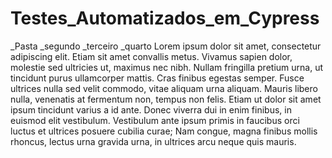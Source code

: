 # Testes_Automatizados_em_Cypress
_Pasta
_segundo
_terceiro
_quarto
Lorem ipsum dolor sit amet, consectetur adipiscing elit. Etiam sit amet convallis metus. Vivamus sapien dolor, molestie sed ultricies ut, maximus nec nibh. Nullam fringilla pretium urna, ut tincidunt purus ullamcorper mattis. Cras finibus egestas semper. Fusce ultrices nulla sed velit commodo, vitae aliquam urna aliquam. Mauris libero nulla, venenatis at fermentum non, tempus non felis. Etiam ut dolor sit amet ipsum tincidunt varius a id ante. Donec viverra dui in enim finibus, in euismod elit vestibulum. Vestibulum ante ipsum primis in faucibus orci luctus et ultrices posuere cubilia curae; Nam congue, magna finibus mollis rhoncus, lectus urna gravida urna, in ultrices arcu neque quis mauris.

